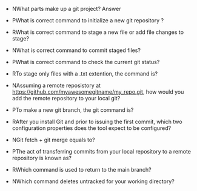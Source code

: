- NWhat parts make up a git project? Answer 

- PWhat is correct command to initialize a new git repository ?

- RWhat is correct command to stage a new file or add file changes to stage?

- NWhat is correct command to commit staged files?

- PWhat is correct command to check the current git status?

- RTo stage only files with a .txt extention, the command is?

- NAssuming a remote reposistory at https://github.com/myawesomegitname/my_repo.git, how would you add the remote repository to your local git?

- PTo make a new git branch, the git command is?

- RAfter you install Git and prior to issuing the first commit, which two configuration properties does the tool expect to be configured?

- NGit fetch + git merge equals to?

- PThe act of transferring commits from your local repository to a remote repository is known as?

- RWhich command is used to return to the main branch?

- NWhich command deletes untracked for your working directory?
